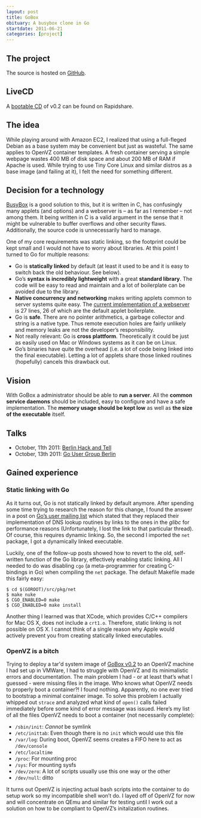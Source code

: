```yaml
---
layout: post
title: GoBox
obituary: A busybox clone in Go
startdate: 2011-06-21
categories: [project]
---
```

## The project
The source is hosted on [GitHub].

## LiveCD
A [bootable CD][livecd] of v0.2 can be found on Rapidshare.

## The idea
While playing around with Amazon EC2, I realized that using a full-fleged Debian as a base system may be convenient but just as wasteful. The same applies to OpenVZ container templates. A fresh container serving a simple webpage wastes 400 MB of disk space and about 200 MB of RAM if Apache is used.  While trying to use Tiny Core Linux and similar distros as a base image (and failing at it), I felt the need for something different.

## Decision for a technology
[BusyBox] is a good solution to this, but it is written in C, has confusingly many applets (and options) and a webserver is – as far as I remember – not among them. It being written in C is a valid argument in the sense that it might be vulnerable to buffer overflows and other security flaws.  Additionally, the source code is unnecessarily hard to manage.

One of my core requirements was static linking, so the footprint could be kept small and I would not have to worry about libraries. At this point I turned to Go for multiple reasons:

 * Go is **statically linked** by default (at least it used to be and it is easy to switch back the old behaviour. See below).
 * Go’s **syntax is incredibly lightweight** with a great **standard library**. The code will be easy to read and maintain and a lot of boilerplate can be avoided due to the library.
 * **Native concurrency and networking** makes writing applets common to server systems quite easy. The [current implementation of a webserver][httpd] is 27 lines, 26 of which are the default applet boilerplate.
 * Go is **safe**. There are no pointer arithmetics, a garbage collector and string is a native type. Thus remote execution holes are fairly unlikely and memory leaks are not the developer’s responsibility.
 * Not really relevant: Go is **cross plattform**. Theoretically it could be just as easily used on Mac or Windows systems as it can be on Linux.
 * Go’s binaries have quite the overhead (i.e. a lot of code being linked into the final executable). Letting a lot of applets share those linked routines (hopefully) cancels this drawback out.

## Vision
With GoBox a administrator should be able to **run a server**. All the **common service daemons** should be included, easy to configure and have a safe implementation. The **memory usage should be kept low** as well as **the size of the executable** itself.

## Talks

* October, 11th 2011: [Berlin Hack and Tell]
* October, 13th 2011: [Go User Group Berlin]

## Gained experience
### Static linking with Go
As it turns out, Go is not statically linked by default anymore. After spending some time trying to research the reason for this change, I found the answer in a post on [Go’s user mailing list][gonuts] which stated that they replaced their implementation of DNS lookup routines by links to the ones in the *glibc* for performance reasons (Unfortunately, I lost the link to that particular thread).  Of course, this requires dynamic linking. So, the second I imported the `net` package, I got a dynamically linked executable.

Luckily, one of the follow-up posts showed how to revert to the old, self-written function of the Go library, effectively enabling static linking.  All I needed to do was disabling `cgo` (a meta-programmer for creating C-bindings in Go) when compiling the `net` package. The default Makefile made this fairly easy:

	$ cd $(GOROOT)/src/pkg/net
	$ make nuke
	$ CGO_ENABLED=0 make
	$ CGO_ENABLED=0 make install

Another thing I learned was that XCode, which provides C/C++ compilers for Mac OS X, does not include a `crt1.o`. Therefore, static linking is not possible on OS X. I cannot think of a single reason why Apple would actively prevent you from creating statically linked executables.

### OpenVZ is a bitch
Trying to deploy a tar'd system image of [GoBox v0.2] to an OpenVZ machine I had set up in VMWare, I had to struggle with OpenVZ and its minimalistic errors and documentation.
The main problem I had - or at least that’s what I guessed - were missing files in the image. Who knows what OpenVZ needs to properly boot a container?! I found nothing. Apparently, no one ever tried to bootstrap a minimal container image.
To solve this problem I actually whipped out `strace` and analyzed what kind of `open()` calls failed immediately before some kind of error message was issued. Here’s my list of all the files OpenVZ needs to boot a container (not necessarily complete):

* `/sbin/init`: *Cannot* be symlink
* `/etc/inittab`: Even though there is no `init` which would use this file
* `/var/log`: During boot, OpenVZ seems creates a FIFO here to act as `/dev/console`
* `/etc/localtime`
* `/proc`: For mounting proc
* `/sys`: For mounting sysfs
* `/dev/zero`: A lot of scripts usually use this one way or the other
* `/dev/null`: ditto

It turns out OpenVZ is injecting actual bash scripts into the container to do setup work so my incompatible shell won’t do. I layed off of OpenVZ for now and will concentrate on QEmu and similar for testing until I work out a solution on how to be compliant to OpenVZ’s initalization routines.

[GitHub]: http://www.github.com/asdf-systems/gobox "GoBox’s repository on GitHub"
[BusyBox]: http://www.busybox.net "The swiss army knife of the command line"
[gonuts]: http://groups.google.com/group/golang-nuts "Mailing list of Go users"
[httpd]: https://github.com/asdf-systems/gobox/blob/5b0d17b42030e350f48c9a10938c4a9739b62030/applets/httpd/httpd.go "Httpd implemenation of Sep 7th 2011"
[GoBox v0.2]: https://github.com/asdf-systems/gobox/tree/v0.2 "Code of GoBox version 0.2"
[livecd]: http://gobox.asdf-systems.de/downloads/gobox-v0.2.iso "Bootable CD image of GoBox v0.2"
[Berlin Hack and Tell]: http://www.meetup.com/berlin-hack-and-tell "Monthly meetup for 5 minute presentations"
[Go User Group Berlin]: http://www.meetup.com/golang-users-berlin/ "Berlin’s usergroup for Go developers"
